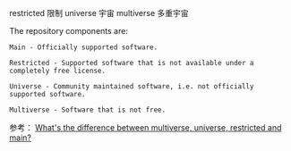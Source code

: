 


restricted      限制
universe        宇宙
multiverse      多重宇宙



The repository components are:
```
Main - Officially supported software.

Restricted - Supported software that is not available under a completely free license.

Universe - Community maintained software, i.e. not officially supported software.

Multiverse - Software that is not free.
```


参考：
[What's the difference between multiverse, universe, restricted and main?](https://askubuntu.com/questions/58364/whats-the-difference-between-multiverse-universe-restricted-and-main)